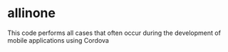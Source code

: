 # allinone
This code performs all cases that often occur during the development of mobile applications using Cordova
